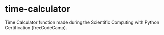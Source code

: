 # time-calculator
Time Calculator function made during the Scientific Computing with Python Certification (freeCodeCamp).
